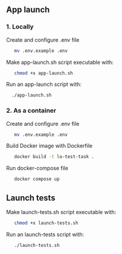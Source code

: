 ## App launch

### 1. Locally

Create and configure .env file

```bash
   mv .env.example .env
 ```

Make app-launch.sh script executable with:

```bash
   chmod +x app-launch.sh
```

Run an app-launch script with:

```bash
  ./app-launch.sh
```

### 2. As a container

Create and configure .env file

```bash
   mv .env.example .env
 ```

Build Docker image with Dockerfile

```bash
   docker build -t lo-test-task .
```

Run docker-compose file

```bash
   docker compose up
```

## Launch tests

Make launch-tests.sh script executable with:

```bash
   chmod +x launch-tests.sh
```

Run an launch-tests script with:

```bash
   ./launch-tests.sh
```